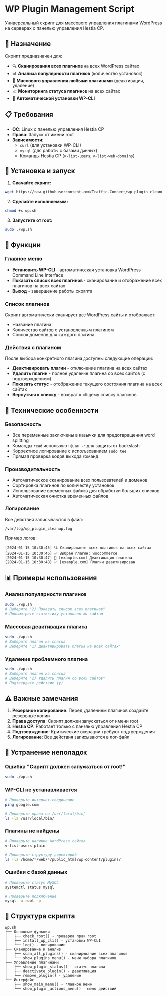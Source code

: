 # WP Plugin Management Script

Универсальный скрипт для массового управления плагинами WordPress на серверах с панелью управления Hestia CP.

## 🎯 Назначение

Скрипт предназначен для:
- 🔍 **Сканирования всех плагинов** на всех WordPress сайтах
- 📊 **Анализа популярности плагинов** (количество установок)
- 🔧 **Массового управления любыми плагинами** (деактивация, удаление)
- 📈 **Мониторинга статуса плагинов** на всех сайтах
- 🚀 **Автоматической установки WP-CLI**



## 📋 Требования

- **ОС**: Linux с панелью управления Hestia CP
- **Права**: Запуск от имени root
- **Зависимости**: 
  - `curl` (для установки WP-CLI)
  - `mysql` (для работы с базами данных)
  - Команды Hestia CP (`v-list-users`, `v-list-web-domains`)

## 🚀 Установка и запуск

1. **Скачайте скрипт:**
```bash
wget https://raw.githubusercontent.com/Traffic-Connect/wp_plugin_cleanup/main/wp.sh
```

2. **Сделайте исполняемым:**
```bash
chmod +x wp.sh
```

3. **Запустите от root:**
```bash
sudo ./wp.sh
```

## 📖 Функции

### Главное меню
- **Установить WP-CLI** - автоматическая установка WordPress Command Line Interface
- **Показать список всех плагинов** - сканирование и отображение всех плагинов на всех сайтах
- **Выход** - завершение работы скрипта

### Список плагинов
Скрипт автоматически сканирует все WordPress сайты и отображает:
- Название плагина
- Количество сайтов с установленным плагином
- Список доменов для каждого плагина

### Действия с плагином
После выбора конкретного плагина доступны следующие операции:
- **Деактивировать плагин** - отключение плагина на всех сайтах
- **Удалить плагин** - полное удаление плагина со всех сайтов (с подтверждением)
- **Показать статус** - отображение текущего состояния плагина на всех сайтах
- **Вернуться к списку** - возврат к общему списку плагинов

## 🔧 Технические особенности

### Безопасность
- Все переменные заключены в кавычки для предотвращения word splitting
- Команды `read` используют флаг `-r` для защиты от backslash
- Корректное логирование с использованием `sudo tee`
- Прямая проверка кодов выхода команд

### Производительность
- Автоматическое сканирование всех пользователей и доменов
- Сортировка плагинов по количеству установок
- Использование временных файлов для обработки больших списков
- Автоматическая очистка временных файлов

### Логирование
Все действия записываются в файл:
```
/var/log/wp_plugin_cleanup.log
```

Пример логов:
```
[2024-01-15 10:30:45] 🔍 Сканирование всех плагинов на всех сайтах
[2024-01-15 10:30:46] ✅ Выбран плагин: woocommerce
[2024-01-15 10:30:47] 🔧 [example.com] Деактивация плагина
[2024-01-15 10:30:48] ✅ [example.com] Плагин деактивирован
```

## 📊 Примеры использования

### Анализ популярности плагинов
```bash
sudo ./wp.sh
# Выберите "2) Показать список всех плагинов"
# Просмотрите статистику установок по сайтам
```

### Массовая деактивация плагина
```bash
sudo ./wp.sh
# Выберите плагин из списка
# Выберите "1) Деактивировать плагин на всех сайтах"
```

### Удаление проблемного плагина
```bash
sudo ./wp.sh
# Выберите плагин из списка
# Выберите "2) Удалить плагин со всех сайтов"
# Подтвердите действие (y)
```

## ⚠️ Важные замечания

1. **Резервное копирование**: Перед удалением плагинов создайте резервные копии
2. **Права доступа**: Скрипт должен запускаться от имени root
3. **Hestia CP**: Работает только с панелью управления Hestia CP
4. **Подтверждение**: Критические операции требуют подтверждения
5. **Логирование**: Все действия записываются в лог-файл

## 🐛 Устранение неполадок

### Ошибка "Скрипт должен запускаться от root!"
```bash
sudo ./wp.sh
```

### WP-CLI не устанавливается
```bash
# Проверьте интернет-соединение
ping google.com

# Проверьте права на /usr/local/bin/
ls -la /usr/local/bin/
```

### Плагины не найдены
```bash
# Проверьте наличие WordPress сайтов
v-list-users plain

# Проверьте структуру директорий
ls -la /home/*/web/*/public_html/wp-content/plugins/
```

### Ошибки с базой данных
```bash
# Проверьте статус MySQL
systemctl status mysql

# Проверьте подключение
mysql -u root -p
```

## 🔧 Структура скрипта

```
wp.sh
├── Основные функции
│   ├── check_root() - проверка прав root
│   ├── install_wp_cli() - установка WP-CLI
│   └── log() - логирование
├── Сканирование и анализ
│   ├── scan_all_plugins() - сканирование всех плагинов
│   └── show_plugins_menu() - меню выбора плагинов
├── Управление плагинами
│   ├── show_plugin_status() - статус плагина
│   ├── deactivate_plugin() - деактивация
│   └── remove_plugin() - удаление
└── Интерфейс
    ├── show_main_menu() - главное меню
    └── show_plugin_actions_menu() - меню действий
```


